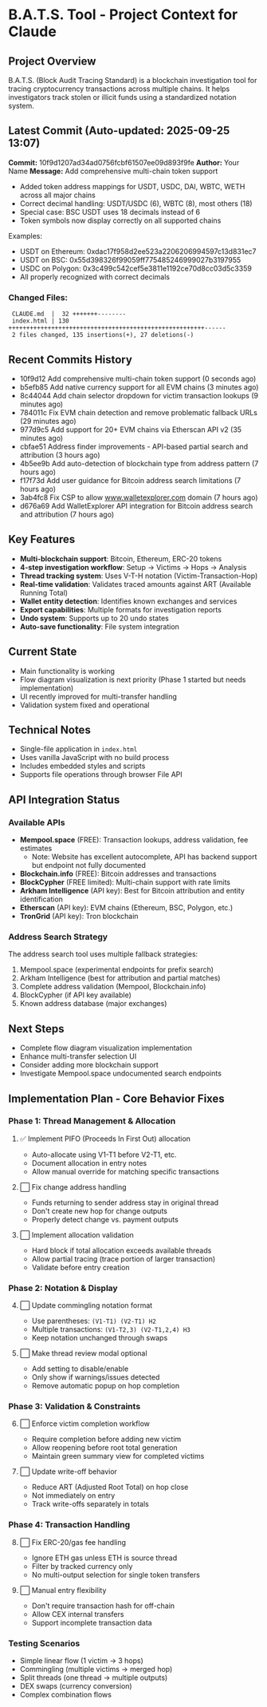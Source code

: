 # B.A.T.S. Tool - Project Context for Claude

## Project Overview
B.A.T.S. (Block Audit Tracing Standard) is a blockchain investigation tool for tracing cryptocurrency transactions across multiple chains. It helps investigators track stolen or illicit funds using a standardized notation system.

## Latest Commit (Auto-updated: 2025-09-25 13:07)

**Commit:** 10f9d1207ad34ad0756fcbf61507ee09d893f9fe
**Author:** Your Name
**Message:** Add comprehensive multi-chain token support

- Added token address mappings for USDT, USDC, DAI, WBTC, WETH across all major chains
- Correct decimal handling: USDT/USDC (6), WBTC (8), most others (18)
- Special case: BSC USDT uses 18 decimals instead of 6
- Token symbols now display correctly on all supported chains

Examples:
- USDT on Ethereum: 0xdac17f958d2ee523a2206206994597c13d831ec7
- USDT on BSC: 0x55d398326f99059ff775485246999027b3197955
- USDC on Polygon: 0x3c499c542cef5e3811e1192ce70d8cc03d5c3359
- All properly recognized with correct decimals

### Changed Files:
```
 CLAUDE.md  |  32 +++++++--------
 index.html | 130 +++++++++++++++++++++++++++++++++++++++++++++++++++++++------
 2 files changed, 135 insertions(+), 27 deletions(-)
```

## Recent Commits History

- 10f9d12 Add comprehensive multi-chain token support (0 seconds ago)
- b5efb85 Add native currency support for all EVM chains (3 minutes ago)
- 8c44044 Add chain selector dropdown for victim transaction lookups (9 minutes ago)
- 784011c Fix EVM chain detection and remove problematic fallback URLs (29 minutes ago)
- 977d9c5 Add support for 20+ EVM chains via Etherscan API v2 (35 minutes ago)
- cbfae51 Address finder improvements - API-based partial search and attribution (3 hours ago)
- 4b5ee9b Add auto-detection of blockchain type from address pattern (7 hours ago)
- f17f73d Add user guidance for Bitcoin address search limitations (7 hours ago)
- 3ab4fc8 Fix CSP to allow www.walletexplorer.com domain (7 hours ago)
- d676a69 Add WalletExplorer API integration for Bitcoin address search and attribution (7 hours ago)

## Key Features
- **Multi-blockchain support**: Bitcoin, Ethereum, ERC-20 tokens
- **4-step investigation workflow**: Setup → Victims → Hops → Analysis
- **Thread tracking system**: Uses V-T-H notation (Victim-Transaction-Hop)
- **Real-time validation**: Validates traced amounts against ART (Available Running Total)
- **Wallet entity detection**: Identifies known exchanges and services
- **Export capabilities**: Multiple formats for investigation reports
- **Undo system**: Supports up to 20 undo states
- **Auto-save functionality**: File system integration

## Current State
- Main functionality is working
- Flow diagram visualization is next priority (Phase 1 started but needs implementation)
- UI recently improved for multi-transfer handling
- Validation system fixed and operational

## Technical Notes
- Single-file application in `index.html`
- Uses vanilla JavaScript with no build process
- Includes embedded styles and scripts
- Supports file operations through browser File API

## API Integration Status

### Available APIs
- **Mempool.space** (FREE): Transaction lookups, address validation, fee estimates
  - Note: Website has excellent autocomplete, API has backend support but endpoint not fully documented
- **Blockchain.info** (FREE): Bitcoin addresses and transactions
- **BlockCypher** (FREE limited): Multi-chain support with rate limits
- **Arkham Intelligence** (API key): Best for Bitcoin attribution and entity identification
- **Etherscan** (API key): EVM chains (Ethereum, BSC, Polygon, etc.)
- **TronGrid** (API key): Tron blockchain

### Address Search Strategy
The address search tool uses multiple fallback strategies:
1. Mempool.space (experimental endpoints for prefix search)
2. Arkham Intelligence (best for attribution and partial matches)
3. Complete address validation (Mempool, Blockchain.info)
4. BlockCypher (if API key available)
5. Known address database (major exchanges)

## Next Steps
- Complete flow diagram visualization implementation
- Enhance multi-transfer selection UI
- Consider adding more blockchain support
- Investigate Mempool.space undocumented search endpoints

## Implementation Plan - Core Behavior Fixes

### Phase 1: Thread Management & Allocation
1. ✅ Implement PIFO (Proceeds In First Out) allocation
   - Auto-allocate using V1-T1 before V2-T1, etc.
   - Document allocation in entry notes
   - Allow manual override for matching specific transactions

2. ⬜ Fix change address handling
   - Funds returning to sender address stay in original thread
   - Don't create new hop for change outputs
   - Properly detect change vs. payment outputs

3. ⬜ Implement allocation validation
   - Hard block if total allocation exceeds available threads
   - Allow partial tracing (trace portion of larger transaction)
   - Validate before entry creation

### Phase 2: Notation & Display
4. ⬜ Update commingling notation format
   - Use parentheses: `(V1-T1) (V2-T1) H2`
   - Multiple transactions: `(V1-T2,3) (V2-T1,2,4) H3`
   - Keep notation unchanged through swaps

5. ⬜ Make thread review modal optional
   - Add setting to disable/enable
   - Only show if warnings/issues detected
   - Remove automatic popup on hop completion

### Phase 3: Validation & Constraints
6. ⬜ Enforce victim completion workflow
   - Require completion before adding new victim
   - Allow reopening before root total generation
   - Maintain green summary view for completed victims

7. ⬜ Update write-off behavior
   - Reduce ART (Adjusted Root Total) on hop close
   - Not immediately on entry
   - Track write-offs separately in totals

### Phase 4: Transaction Handling
8. ⬜ Fix ERC-20/gas fee handling
   - Ignore ETH gas unless ETH is source thread
   - Filter by tracked currency only
   - No multi-output selection for single token transfers

9. ⬜ Manual entry flexibility
   - Don't require transaction hash for off-chain
   - Allow CEX internal transfers
   - Support incomplete transaction data

### Testing Scenarios
- Simple linear flow (1 victim → 3 hops)
- Commingling (multiple victims → merged hop)
- Split threads (one thread → multiple outputs)
- DEX swaps (currency conversion)
- Complex combination flows
